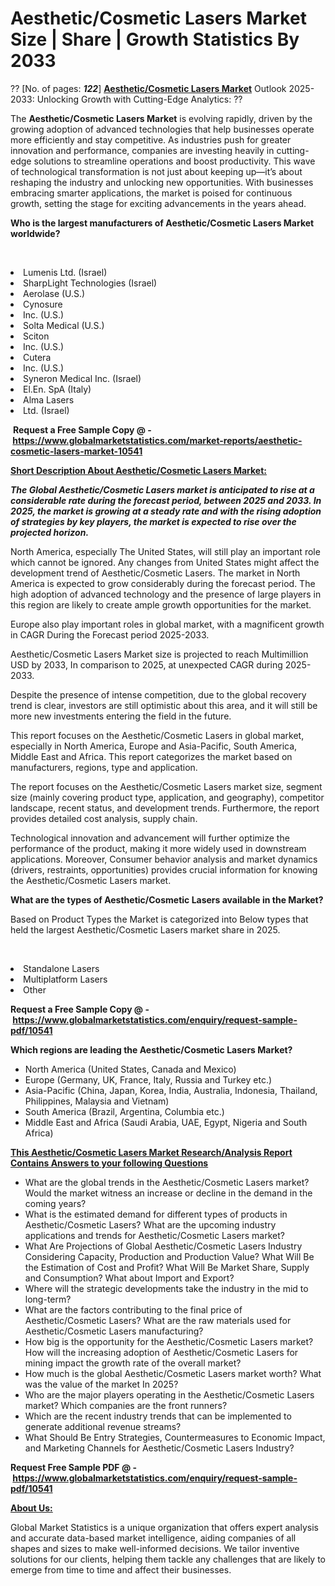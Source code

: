 <H1>Aesthetic/Cosmetic Lasers Market Size | Share | Growth Statistics By 2033</H1><p>?? [No. of pages:&nbsp;<strong><em>122</em></strong>]&nbsp;<strong><a href="https://www.globalmarketstatistics.com/market-reports/aesthetic-cosmetic-lasers-market-10541">Aesthetic/Cosmetic Lasers&nbsp;Market</a></strong>&nbsp;Outlook 2025-2033: Unlocking Growth with Cutting-Edge Analytics: ??</p><p>The <strong>Aesthetic/Cosmetic Lasers Market</strong> is evolving rapidly, driven by the growing adoption of advanced technologies that help businesses operate more efficiently and stay competitive. As industries push for greater innovation and performance, companies are investing heavily in cutting-edge solutions to streamline operations and boost productivity. This wave of technological transformation is not just about keeping up&mdash;it&rsquo;s about reshaping the industry and unlocking new opportunities. With businesses embracing smarter applications, the market is poised for continuous growth, setting the stage for exciting advancements in the years ahead.</p><p><strong>Who is the largest manufacturers of Aesthetic/Cosmetic Lasers Market worldwide?</strong></p><p>&nbsp;<li>Lumenis Ltd. (Israel)<li> SharpLight Technologies (Israel)<li> Aerolase (U.S.)<li> Cynosure<li> Inc. (U.S.)<li> Solta Medical (U.S.)<li> Sciton<li> Inc. (U.S.)<li> Cutera<li> Inc. (U.S.)<li> Syneron Medical Inc. (Israel)<li> El.En. SpA (Italy)<li> Alma Lasers<li> Ltd. (Israel)</p><p>&nbsp;<strong>Request a Free Sample Copy @ -&nbsp;<a href="https://www.globalmarketstatistics.com/market-reports/aesthetic-cosmetic-lasers-market-10541">https://www.globalmarketstatistics.com/market-reports/aesthetic-cosmetic-lasers-market-10541</a></strong></p><p><strong><u>Short Description About Aesthetic/Cosmetic Lasers Market:</u></strong></p><p><strong><em>The Global Aesthetic/Cosmetic Lasers market is anticipated to rise at a considerable rate during the forecast period, between 2025 and 2033. In 2025, the market is growing at a steady rate and with the rising adoption of strategies by key players, the market is expected to rise over the projected horizon.</em></strong></p><p>North America, especially The United States, will still play an important role which cannot be ignored. Any changes from United States might affect the development trend of Aesthetic/Cosmetic Lasers. The market in North America is expected to grow considerably during the forecast period. The high adoption of advanced technology and the presence of large players in this region are likely to create ample growth opportunities for the market.</p><p>Europe also play important roles in global market, with a magnificent growth in CAGR During the Forecast period 2025-2033.</p><p>Aesthetic/Cosmetic Lasers Market size is projected to reach Multimillion USD by 2033, In comparison to 2025, at unexpected CAGR during 2025-2033.</p><p>Despite the presence of intense competition, due to the global recovery trend is clear, investors are still optimistic about this area, and it will still be more new investments entering the field in the future.</p><p>This report focuses on the Aesthetic/Cosmetic Lasers in global market, especially in North America, Europe and Asia-Pacific, South America, Middle East and Africa. This report categorizes the market based on manufacturers, regions, type and application.</p><p>The report focuses on the Aesthetic/Cosmetic Lasers market size, segment size (mainly covering product type, application, and geography), competitor landscape, recent status, and development trends. Furthermore, the report provides detailed cost analysis, supply chain.</p><p>Technological innovation and advancement will further optimize the performance of the product, making it more widely used in downstream applications. Moreover, Consumer behavior analysis and market dynamics (drivers, restraints, opportunities) provides crucial information for knowing the Aesthetic/Cosmetic Lasers market.</p><p><strong>What are the types of Aesthetic/Cosmetic Lasers available in the Market?</strong></p><p>Based on Product Types the Market is categorized into Below types that held the largest Aesthetic/Cosmetic Lasers market share in 2025.</p><p>&nbsp;<li>Standalone Lasers<li> Multiplatform Lasers<li> Other&nbsp;</p><p><strong>Request a Free Sample Copy @ -&nbsp;<a href="https://www.globalmarketstatistics.com/enquiry/request-sample-pdf/10541">https://www.globalmarketstatistics.com/enquiry/request-sample-pdf/10541</a></strong></p><p><strong>Which regions are leading the Aesthetic/Cosmetic Lasers Market?</strong></p><ul><li>North America (United States, Canada and Mexico)</li><li>Europe (Germany, UK, France, Italy, Russia and Turkey etc.)</li><li>Asia-Pacific (China, Japan, Korea, India, Australia, Indonesia, Thailand, Philippines, Malaysia and Vietnam)</li><li>South America (Brazil, Argentina, Columbia etc.)</li><li>Middle East and Africa (Saudi Arabia, UAE, Egypt, Nigeria and South Africa)</li></ul><p><strong><u>This Aesthetic/Cosmetic Lasers Market Research/Analysis Report Contains Answers to your following Questions</u></strong></p><ul><li>What are the global trends in the Aesthetic/Cosmetic Lasers market? Would the market witness an increase or decline in the demand in the coming years?</li><li>What is the estimated demand for different types of products in Aesthetic/Cosmetic Lasers? What are the upcoming industry applications and trends for Aesthetic/Cosmetic Lasers market?</li><li>What Are Projections of Global Aesthetic/Cosmetic Lasers Industry Considering Capacity, Production and Production Value? What Will Be the Estimation of Cost and Profit? What Will Be Market Share, Supply and Consumption? What about Import and Export?</li><li>Where will the strategic developments take the industry in the mid to long-term?</li><li>What are the factors contributing to the final price of Aesthetic/Cosmetic Lasers? What are the raw materials used for Aesthetic/Cosmetic Lasers manufacturing?</li><li>How big is the opportunity for the Aesthetic/Cosmetic Lasers market? How will the increasing adoption of Aesthetic/Cosmetic Lasers for mining impact the growth rate of the overall market?</li><li>How much is the global Aesthetic/Cosmetic Lasers market worth? What was the value of the market In 2025?</li><li>Who are the major players operating in the Aesthetic/Cosmetic Lasers market? Which companies are the front runners?</li><li>Which are the recent industry trends that can be implemented to generate additional revenue streams?</li><li>What Should Be Entry Strategies, Countermeasures to Economic Impact, and Marketing Channels for Aesthetic/Cosmetic Lasers Industry?</li></ul><p><strong>Request Free Sample PDF @ -&nbsp;<a href="https://www.globalmarketstatistics.com/enquiry/request-sample-pdf/10541">https://www.globalmarketstatistics.com/enquiry/request-sample-pdf/10541</a></strong></p><p><strong><u>About Us:</u></strong></p><p>Global Market Statistics&nbsp;is a unique organization that offers expert analysis and accurate data-based market intelligence, aiding companies of all shapes and sizes to make well-informed decisions. We tailor inventive solutions for our clients, helping them tackle any challenges that are likely to emerge from time to time and affect their businesses.</p>
